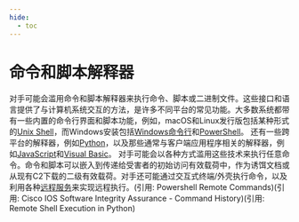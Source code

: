 ```yaml
---
hide:
  - toc
---
```


# 命令和脚本解释器

对手可能会滥用命令和脚本解释器来执行命令、脚本或二进制文件。这些接口和语言提供了与计算机系统交互的方法，是许多不同平台的常见功能。大多数系统都带有一些内置的命令行界面和脚本功能，例如，macOS和Linux发行版包括某种形式的[Unix Shell](https://attack.mitre.org/techniques/T1059/004)，而Windows安装包括[Windows命令行](https://attack.mitre.org/techniques/T1059/003)和[PowerShell](https://attack.mitre.org/techniques/T1059/001)。  还有一些跨平台的解释器，例如[Python](https://attack.mitre.org/techniques/T1059/006)，以及那些通常与客户端应用程序相关的解释器，例如[JavaScript](https://attack.mitre.org/techniques/T1059/007)和[Visual Basic](https://attack.mitre.org/techniques/T1059/005)。  对手可能会以各种方式滥用这些技术来执行任意命令。命令和脚本可以嵌入到传递给受害者的初始访问有效载荷中，作为诱饵文档或从现有C2下载的二级有效载荷。对手还可能通过交互式终端/外壳执行命令，以及利用各种[远程服务](https://attack.mitre.org/techniques/T1021)来实现远程执行。(引用: Powershell Remote Commands)(引用: Cisco IOS Software Integrity Assurance - Command History)(引用: Remote Shell Execution in Python)
